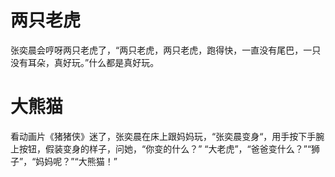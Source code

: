 # 两只老虎

张奕晨会哼呀两只老虎了，“两只老虎，两只老虎，跑得快，一直没有尾巴，一只没有耳朵，真好玩。”什么都是真好玩。

# 大熊猫

看动画片《猪猪侠》迷了，张奕晨在床上跟妈妈玩，“张奕晨变身“，用手按下手腕上按钮，假装变身的样子，问她，“你变的什么？”
“大老虎”，“爸爸变什么？”“狮子”，“妈妈呢？”“大熊猫！”
